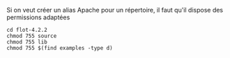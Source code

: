 Si on veut créer un alias Apache pour un répertoire, il faut qu'il dispose des permissions adaptées 

```
cd flot-4.2.2
chmod 755 source
chmod 755 lib
chmod 755 $(find examples -type d)
```
